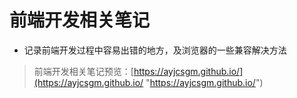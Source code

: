 # 前端开发相关笔记

- 记录前端开发过程中容易出错的地方，及浏览器的一些兼容解决方法

> 前端开发相关笔记预览：[https://ayjcsgm.github.io/](https://ayjcsgm.github.io/ "https://ayjcsgm.github.io/")
